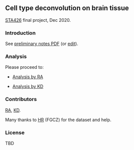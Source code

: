 ## Cell type deconvolution on brain tissue

[STA426](https://www.math.uzh.ch/index.php?id=1402&key1=0&key2=3968&key3=352&semId=41)
final project, Dec 2020.

### Introduction

See [preliminary notes PDF](https://bit.ly/sta426_deconvo_sketch)
(or [edit](https://docs.google.com/document/d/1i4edaryy6YxJzjT10aGGMgk_VuoiD7wSLAW-gF5tXsA)).

### Analysis

Please proceed to:

- [Analysis by RA](code/sandbox_ra)

- [Analysis by KD](code/sandbox_kd)

### Contributors

[RA](https://github.com/numpde), 
[KD](http://github.com/kalvindobler).

Many thanks to
[HR](https://fgcz.ch/the-center/people/rehrauer.html) (FGCZ)
for the dataset
and help.

### License

TBD
